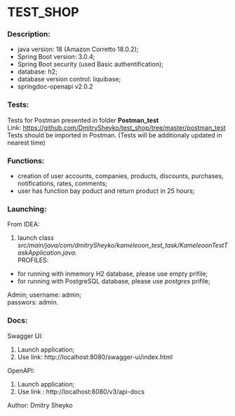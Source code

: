 # TEST_SHOP

### Description:
- java version: 18 (Amazon Corretto 18.0.2);
- Spring Boot version: 3.0.4;
- Spring Boot security (used Basic authentification);
- database: h2;
- database version control: liquibase;
- springdoc-openapi v2.0.2

### Tests:
Tests for Postman presented in folder __Postman_test__  
Link: https://github.com/DmitrySheyko/test_shop/tree/master/postman_test  
Tests should be imported in Postman.
(Tests will be additionaly updated in nearest time)

### Functions:
 - creation of user accounts, companies, products, discounts, purchases, notifications, rates, comments;
 - user has function bay poduct and return product in 25 hours;

### Launching:
From IDEA: 
1) launch class _src/main/java/com/dmitrySheyko/kameleoon_test_task/KameleoonTestTaskApplication.java_.  
PROFILES: 
- for running with inmemory H2 database, please use empty prifile;  
- for running with PostgreSQL database, please use _postgres_ prifile;  

Admin;
username: admin;  
passwors: admin.

### Docs:
Swagger UI:
1) Launch application;
2) Use link: http://localhost:8080/swagger-ui/index.html

OpenAPI:
1) Launch application;
2) Use link : http://localhost:8080/v3/api-docs

Author: Dmitry Sheyko   
